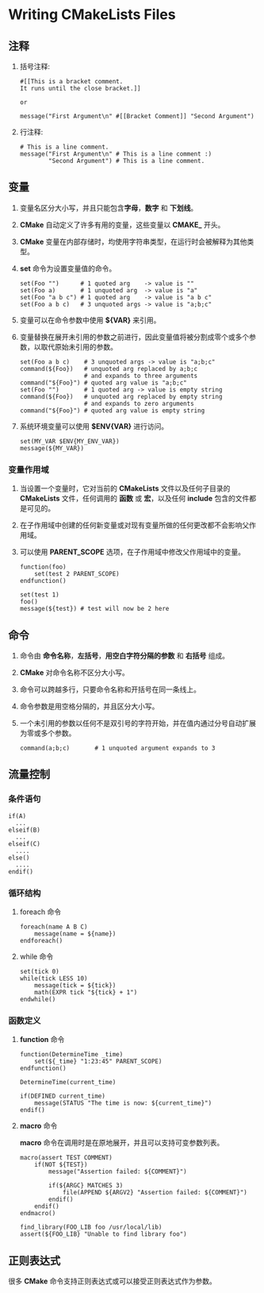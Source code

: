 # Writing CMakeLists Files

## 注释

 1. 括号注释:

    ```
    #[[This is a bracket comment.
    It runs until the close bracket.]]

    or

    message("First Argument\n" #[[Bracket Comment]] "Second Argument")
    ```

 2. 行注释:

    ```
    # This is a line comment.
    message("First Argument\n" # This is a line comment :)
            "Second Argument") # This is a line comment.
    ```

## 变量

 1. 变量名区分大小写，并且只能包含**字母**，**数字** 和 **下划线**。

 2. **CMake** 自动定义了许多有用的变量，这些变量以 **CMAKE_** 开头。

 3. **CMake** 变量在内部存储时，均使用字符串类型，在运行时会被解释为其他类型。

 4. **set** 命令为设置变量值的命令。

    ```
    set(Foo "")      # 1 quoted arg    -> value is ""
    set(Foo a)       # 1 unquoted arg  -> value is "a"
    set(Foo "a b c") # 1 quoted arg    -> value is "a b c"
    set(Foo a b c)   # 3 unquoted args -> value is "a;b;c"
    ```

 5. 变量可以在命令参数中使用 **\$\{VAR\}** 来引用。

 6. 变量替换在展开未引用的参数之前进行，因此变量值将被分割成零个或多个参数，以取代原始未引用的参数。

    ```
    set(Foo a b c)    # 3 unquoted args -> value is "a;b;c"
    command(${Foo})   # unquoted arg replaced by a;b;c
                      # and expands to three arguments
    command("${Foo}") # quoted arg value is "a;b;c"
    set(Foo "")       # 1 quoted arg -> value is empty string
    command(${Foo})   # unquoted arg replaced by empty string
                      # and expands to zero arguments
    command("${Foo}") # quoted arg value is empty string
    ```

 7. 系统环境变量可以使用 **\$ENV\{VAR\}** 进行访问。

    ```
    set(MY_VAR $ENV{MY_ENV_VAR})
    message(${MY_VAR})
    ```

### 变量作用域

 1. 当设置一个变量时，它对当前的 **CMakeLists** 文件以及任何子目录的 **CMakeLists** 文件，任何调用的 **函数** 或 **宏**，以及任何 **include** 包含的文件都是可见的。

 2. 在子作用域中创建的任何新变量或对现有变量所做的任何更改都不会影响父作用域。

 3. 可以使用 **PARENT_SCOPE** 选项，在子作用域中修改父作用域中的变量。

    ```
    function(foo)
        set(test 2 PARENT_SCOPE)
    endfunction()

    set(test 1)
    foo()
    message(${test}) # test will now be 2 here
    ```

## 命令

 1. 命令由 **命令名称**，**左括号**，**用空白字符分隔的参数** 和 **右括号** 组成。

 2. **CMake** 对命令名称不区分大小写。

 3. 命令可以跨越多行，只要命令名称和开括号在同一条线上。

 4. 命令参数是用空格分隔的，并且区分大小写。

 5. 一个未引用的参数以任何不是双引号的字符开始，并在值内通过分号自动扩展为零或多个参数。

    ```
    command(a;b;c)       # 1 unquoted argument expands to 3
    ```

## 流量控制

### 条件语句

```
if(A)
  ...
elseif(B)
  ...
elseif(C)
  ....
else()
  ....
endif()
```

### 循环结构

 1. foreach 命令

    ```
    foreach(name A B C)
        message(name = ${name})
    endforeach()
    ```

 2. while 命令

    ```
    set(tick 0)
    while(tick LESS 10)
        message(tick = ${tick})
        math(EXPR tick "${tick} + 1")
    endwhile()
    ```

### 函数定义

 1. **function** 命令

    ```
    function(DetermineTime _time)
        set(${_time} "1:23:45" PARENT_SCOPE)
    endfunction()

    DetermineTime(current_time)

    if(DEFINED current_time)
        message(STATUS "The time is now: ${current_time}")
    endif()
    ```

 2. **macro** 命令

    **macro** 命令在调用时是在原地展开，并且可以支持可变参数列表。

    ```
    macro(assert TEST COMMENT)
        if(NOT ${TEST})
            message("Assertion failed: ${COMMENT}")

            if(${ARGC} MATCHES 3)
                file(APPEND ${ARGV2} "Assertion failed: ${COMMENT}")
            endif()
        endif()
    endmacro()

    find_library(FOO_LIB foo /usr/local/lib)
    assert(${FOO_LIB} "Unable to find library foo")
    ```

## 正则表达式

很多 **CMake** 命令支持正则表达式或可以接受正则表达式作为参数。
